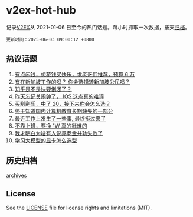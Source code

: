 # v2ex-hot-hub

 记录[V2EX](https://www.v2ex.com/)从 2021-01-06 日至今的热门话题。每小时抓取一次数据，按天[归档](archives)。

`更新时间：2025-06-03 09:00:12 +0800`

## 热议话题

1. [有点闲钱，想花钱买快乐，求老哥们推荐，预算 6 万](https://www.v2ex.com/t/1135879)
1. [有在新加坡工作的吗？ 你会选择转新加坡公民吗？](https://www.v2ex.com/t/1135831)
1. [知乎是不是快要倒闭了？](https://www.v2ex.com/t/1135810)
1. [昨天忘记关闹钟了， IOS 这点真的难评](https://www.v2ex.com/t/1135788)
1. [买刮刮乐，中了 20，接下来你会怎么选？](https://www.v2ex.com/t/1135800)
1. [终于知道国内计算机教育长期缺失的一部分](https://www.v2ex.com/t/1135829)
1. [最近工作上发生了一些事, 最终挺过来了](https://www.v2ex.com/t/1135824)
1. [不靠上班，要挣 1W 真的挺难的](https://www.v2ex.com/t/1135818)
1. [我才明白为啥有人说养老金并轨失败了](https://www.v2ex.com/t/1135796)
1. [学习大模型的显卡怎么选型](https://www.v2ex.com/t/1135792)

## 历史归档

[archives](archives)

## License

See the [LICENSE](LICENSE) file for license rights and limitations (MIT).
